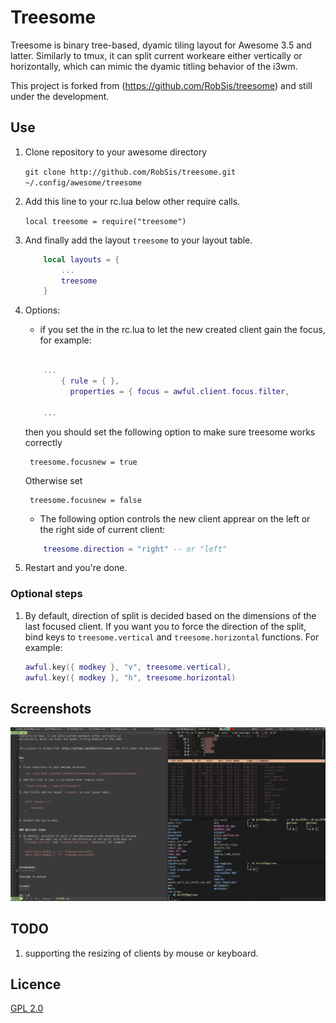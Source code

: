 Treesome
========

Treesome is binary tree-based, dyamic tiling layout for Awesome 3.5 and latter.
Similarly to tmux, it can split current workeare either vertically or
horizontally, which can mimic the dyamic titling behavior of the i3wm.

This project is forked from (https://github.com/RobSis/treesome) and still under the development.


Use
---

1. Clone repository to your awesome directory

    `git clone http://github.com/RobSis/treesome.git ~/.config/awesome/treesome`

2. Add this line to your rc.lua below other require calls.

    `local treesome = require("treesome")`

3. And finally add the layout `treesome` to your layout table.

    ```lua
        local layouts = {
            ...
            treesome
        }
    ```

4. Options:
    *   if you set the in the rc.lua to let the new created client gain the focus, 
    for example: 
    ```lua
    
        ...
            { rule = { },
              properties = { focus = awful.client.focus.filter,

        ...
    ```

    then you should set the following option to make sure treesome works correctly 

        treesome.focusnew = true  

    Otherwise set 

        treesome.focusnew = false

    
    *   The following option controls the new client apprear on the left or the right side
    of current client: 
    
        
    ```lua
        treesome.direction = "right" -- or "left"
    ```

5. Restart and you're done.


### Optional steps

1. By default, direction of split is decided based on the dimensions of the last focused
   client. If you want you to force the direction of the split, bind keys to
   `treesome.vertical` and `treesome.horizontal` functions. For example:

    ```lua
    awful.key({ modkey }, "v", treesome.vertical),
    awful.key({ modkey }, "h", treesome.horizontal)
    ```


Screenshots
-----------

![screenshot](./screenshot.png)

TODO
----------
1. supporting the resizing of clients by mouse or keyboard.


Licence
-------

[GPL 2.0](http://www.gnu.org/licenses/gpl-2.0.html)
